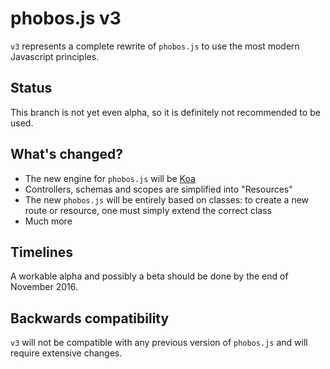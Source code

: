 # phobos.js v3

`v3` represents a complete rewrite of `phobos.js` to use the most modern Javascript principles.

## Status

This branch is not yet even alpha, so it is definitely not recommended to be used.

## What's changed?

 * The new engine for `phobos.js` will be [Koa](http://koajs.com)
 * Controllers, schemas and scopes are simplified into "Resources"
 * The new `phobos.js` will be entirely based on classes: to create a new route or resource, one must simply extend the correct class
 * Much more

## Timelines

A workable alpha and possibly a beta should be done by the end of November 2016.

## Backwards compatibility

`v3` will not be compatible with any previous version of `phobos.js` and will require extensive changes.
